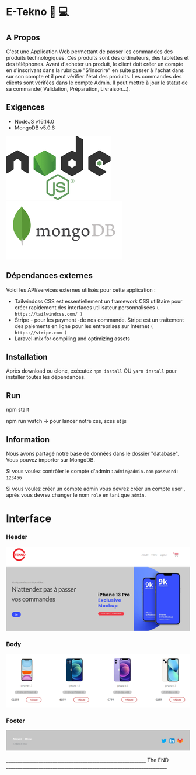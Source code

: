 # E-Tekno  :iphone: :computer:

## A Propos
C'est une Application Web permettant de passer les commandes des produits technologiques. Ces produits sont des ordinateurs, des tablettes et des téléphones. Avant d'acheter un produit, le client doit créer un compte en s'inscrivant dans la rubrique "S'inscrire" en suite passer à l'achat dans sur son compte et il peut vérifier l'état des produits. Les commandes des clients sont vérifées dans le compte Admin. Il peut mettre à jour le statut de sa commande( Validation, Préparation, Livraison...).

## Exigences

* NodeJS v16.14.0
* MongoDB v5.0.6

![alt text](./images-git/node.png ) 		![alt text](./images-git/mongo.png  )
	
## Dépendances externes

Voici les API/services externes utilisés pour cette application :
* Tailwindcss CSS est essentiellement un framework CSS utilitaire pour créer rapidement des interfaces utilisateur personnalisées ` ( https://tailwindcss.com/ ) `
* Stripe - pour les payment -de nos commande.  Stripe est un traitement des paiements en ligne pour les entreprises sur Internet  `( https://stripe.com )`
* Laravel-mix for compiling and optimizing assets 


## Installation 
Après download ou clone, exécutez `npm install` OU `yarn install` pour installer toutes les dépendances.

## Run

npm start

npm run watch -> pour lancer notre css, scss et js


## Information

Nous avons partagé notre base de données dans le dossier "database". Vous pouvez importer sur MongoDB. 

Si vous voulez contrôler le compte d'admin : `admin@admin.com`  `password: 123456` 

Si vous voulez créer un compte admin vous devrez créer un compte user , après vous devrez changer le nom `role` en tant que `admin`.


# Interface
### Header
![alt text](./images-git/e-tekno-header.png)

### Body
![alt text](./images-git/e-tekno-body.png)

### Footer
![alt text](./images-git/e-tekno-footer.png)



____________________________________________________________ The END _____________________________________________________________________
